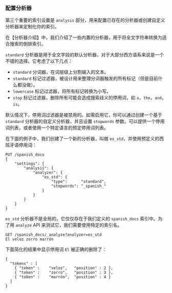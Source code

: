 ### 配置分析器

第三个重要的索引设置是 `analysis` 部分，用来配置已存在的分析器或创建自定义分析器来定制化你的索引。

在【分析器介绍】中，我们介绍了一些内置的分析器，用于将全文字符串转换为适合搜索的倒排索引。

`standard` 分析器是用于全文字段的默认分析器，对于大部分西方语系来说是一个不错的选择。它考虑了以下几点：

* `standard` 分词器，在词层级上分割输入的文本。
* `standard` 标记过滤器，被设计用来整理分词器触发的所有标记（但是目前什么都没做）。
* `lowercase` 标记过滤器，将所有标记转换为小写。
* `stop` 标记过滤器，删除所有可能会造成搜索歧义的停用词，如 `a`，`the`，`and`，`is`。

默认情况下，停用词过滤器是被禁用的。如需启用它，你可以通过创建一个基于 `standard` 分析器的自定义分析器，并且设置 `stopwords` 参数。可以提供一个停用词列表，或者使用一个特定语言的预定停用词列表。

在下面的例子中，我们创建了一个新的分析器，叫做 `es_std`，并使用预定义的西班牙语停用词：

```
PUT /spanish_docs
{
    "settings": {
        "analysis": {
            "analyzer": {
                "es_std": {
                    "type":      "standard",
                    "stopwords": "_spanish_"
                }
            }
        }
    }
}
```

<!-- SENSE: 070_Index_Mgmt/15_Configure_Analyzer.json -->

`es_std` 分析器不是全局的，它仅仅存在于我们定义的 `spanish_docs` 索引中。为了用 `analyze` API 来测试它，我们需要使用特定的索引名。

```
GET /spanish_docs/_analyze?analyzer=es_std
El veloz zorro marrón
```

<!-- SENSE: 070_Index_Mgmt/15_Configure_Analyzer.json -->

下面简化的结果中显示停用词 `El` 被正确的删除了：

```
{
  "tokens" : [
    { "token" :    "veloz",   "position" : 2 },
    { "token" :    "zorro",   "position" : 3 },
    { "token" :    "marrón",  "position" : 4 }
  ]
}
```
